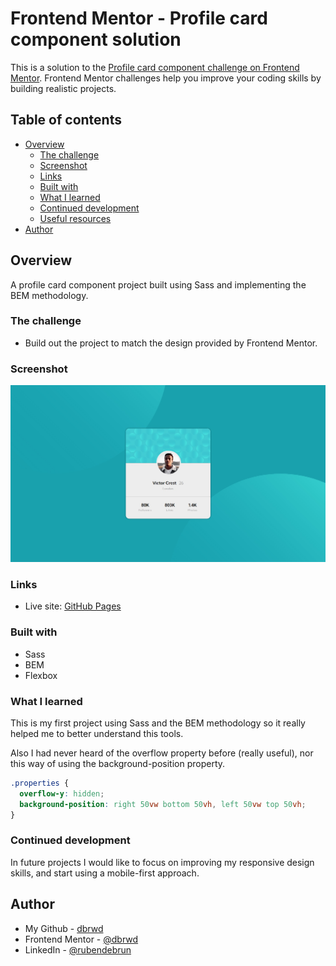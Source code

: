 # Frontend Mentor - Profile card component solution

This is a solution to the [Profile card component challenge on Frontend Mentor](https://www.frontendmentor.io/challenges/profile-card-component-cfArpWshJ). Frontend Mentor challenges help you improve your coding skills by building realistic projects. 

## Table of contents

- [Overview](#overview)
  - [The challenge](#the-challenge)
  - [Screenshot](#screenshot)
  - [Links](#links)
  - [Built with](#built-with)
  - [What I learned](#what-i-learned)
  - [Continued development](#continued-development)
  - [Useful resources](#useful-resources)
- [Author](#author)



## Overview

A profile card component project built using Sass and implementing the BEM methodology.

### The challenge

- Build out the project to match the design provided by Frontend Mentor.

### Screenshot

![](./design/screenshot.jpg)


### Links

- Live site: [GitHub Pages](https://dbrwd.github.io/profile-card-component-sass/)

### Built with

- Sass
- BEM
- Flexbox

### What I learned

This is my first project using Sass and the BEM methodology so it really helped me to better understand this tools.

Also I had never heard of the overflow property before (really useful), nor this way of using the background-position property.

```css
.properties {
  overflow-y: hidden;
  background-position: right 50vw bottom 50vh, left 50vw top 50vh;
}
```

### Continued development

In future projects I would like to focus on improving my responsive design skills, and start using a mobile-first approach.


## Author

- My Github - [dbrwd](https://github.com/dbrwd)
- Frontend Mentor - [@dbrwd](https://www.frontendmentor.io/profile/dbrwd)
- LinkedIn - [@rubendebrun](https://www.linkedin.com/in/rubendebrun/)